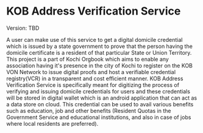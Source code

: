 
# KOB Address Verification Service

Version: TBD

A user can make use of this service to get a digital domicile credential which is issued by a state government to prove that the person having the domicile certificate is a resident of that particular State or Union Territory. This project is a part of Kochi Orgbook which aims to enable any association having it's presence in the city of Kochi to register on the KOB VON Network to issue digital proofs and host a verifiable credential registry(VCR) in a transparent and cost efficient manner. KOB Address Verification Service is specifically meant for digitizing the process of verifying and issuing domicile credentials for users and these credentials will be stored in digital wallet which is an android application that can act as a data store on cloud. This credential can be used to avail various benefits such as education, job and other benefits (Resident Quotas in the Government Service and educational institutions, and also in case of jobs where local residents are preferred).














